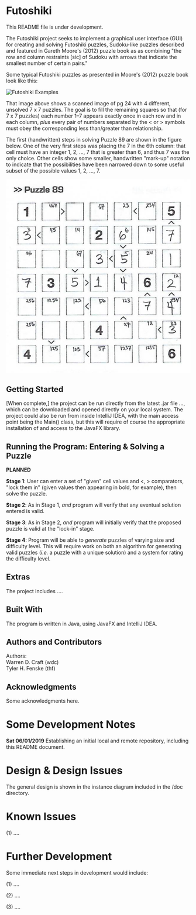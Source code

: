 # Futoshiki #

This README file is under development.

The Futoshiki project seeks to implement a graphical user
interface (GUI) for creating and solving Futoshiki puzzles, Sudoku-like
puzzles described and featured in Gareth Moore's (2012) puzzle book as
as combining "the row and column restraints [sic] of Sudoku with arrows
that indicate the smallest number of certain pairs."

Some typical Futoshiki puzzles as presented in Moore's (2012) puzzle book
look like this:

![Futoshiki Examples](resource/Futoshiki_Examples_Unsolved.png)

That image above shows a scanned image of pg 24 with 4 different,
unsolved 7 x 7 puzzles. The goal is to fill the remaining squares so
that (for 7 x 7 puzzles) each number 1–7 appears exactly once in each
row and in each column, *plus* every pair of numbers separated by the
< or > symbols must obey the corresponding less than/greater than
relationship.

The first (handwritten) steps in solving Puzzle 89 are shown in the
figure below. One of the very first steps was placing the 7 in the
6th column: that cell must have an integer 1, 2, ..., 7 that is
greater than 6, and thus 7 was the only choice. Other cells show
some smaller, handwritten "mark-up" notation to indicate that the
possibilities have been narrowed down to some useful subset of the
possible values 1, 2, ..., 7.

![Futoshiki Example](resource/Futoshiki_Examples_PartlySolved89.png)

## Getting Started ##

[When complete,] the project can be run directly from the latest
.jar file ...,
which can be downloaded and opened directly on your local system.
The project could also be run from inside IntelliJ IDEA, with the main
access point being the Main() class, but this will require of course
the appropriate installation of and access to the JavaFX library.

## Running the Program: Entering & Solving a Puzzle ##

**PLANNED**

**Stage 1**: User can enter a set of "given" cell values and <, >
comparators, "lock them in" (given values then appearing in bold,
for example), then solve the puzzle.

**Stage 2**: As in Stage 1, *and* program will verify that any eventual
solution entered is valid.

**Stage 3**: As in Stage 2, *and* program will initially verify that
the proposed puzzle is valid at the "lock-in" stage.

**Stage 4**: Program will be able to *generate* puzzles of varying
size and difficulty level. This will require work on both an algorithm
for generating valid puzzles (*i.e.* a puzzle with a unique solution)
and a system for rating the difficulty level.

## Extras ##

The project includes ....

## Built With ##

The program is written in Java, using JavaFX and IntelliJ IDEA.

## Authors and Contributors ##

Authors:<br>
Warren D. Craft (wdc)<br>
Tyler H. Fenske (thf)<br>

## Acknowledgments ##

Some acknowledgments here. 

# Some Development Notes #

<b>Sat 06/01/2019</b>
Establishing an initial local and remote repository, including this
README document.

# Design & Design Issues #

The general design is shown in the instance diagram included in the /doc
directory.

# Known Issues #

(1) ....

# Further Development #

Some immediate next steps in development would
include:

(1) ....

(2) ....

(3) ....



